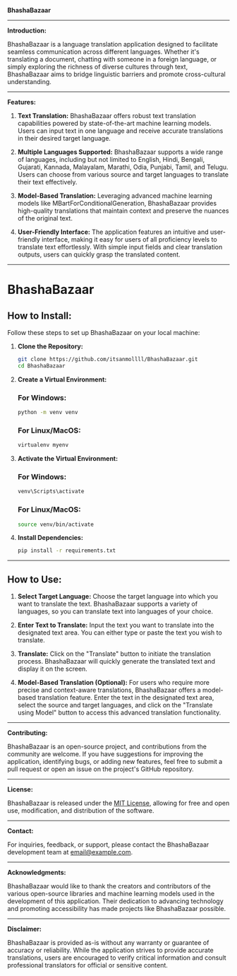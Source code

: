 **BhashaBazaar**

---

**Introduction:**

BhashaBazaar is a language translation application designed to facilitate seamless communication across different languages. Whether it's translating a document, chatting with someone in a foreign language, or simply exploring the richness of diverse cultures through text, BhashaBazaar aims to bridge linguistic barriers and promote cross-cultural understanding.

---

**Features:**

1. **Text Translation:**
   BhashaBazaar offers robust text translation capabilities powered by state-of-the-art machine learning models. Users can input text in one language and receive accurate translations in their desired target language.

2. **Multiple Languages Supported:**
   BhashaBazaar supports a wide range of languages, including but not limited to English, Hindi, Bengali, Gujarati, Kannada, Malayalam, Marathi, Odia, Punjabi, Tamil, and Telugu. Users can choose from various source and target languages to translate their text effectively.

3. **Model-Based Translation:**
   Leveraging advanced machine learning models like MBartForConditionalGeneration, BhashaBazaar provides high-quality translations that maintain context and preserve the nuances of the original text.

4. **User-Friendly Interface:**
   The application features an intuitive and user-friendly interface, making it easy for users of all proficiency levels to translate text effortlessly. With simple input fields and clear translation outputs, users can quickly grasp the translated content.

---

# BhashaBazaar

## How to Install:

Follow these steps to set up BhashaBazaar on your local machine:

1. **Clone the Repository:**
   ```bash
   git clone https://github.com/itsanmollll/BhashaBazaar.git
   cd BhashaBazaar
   ```
2. **Create a Virtual Environment:**
   ### For Windows:
   ```bash
   python -m venv venv
   ```
   ### For Linux/MacOS:
   ```bash
   virtualenv myenv
   ```
4. **Activate the Virtual Environment:**
   ### For Windows:
   ```bash
   venv\Scripts\activate
   ```
   ### For Linux/MacOS:
   ```bash
   source venv/bin/activate
   ```
5. **Install Dependencies:**
   ```bash
   pip install -r requirements.txt
   ```

---

## How to Use:

1. **Select Target Language:**
   Choose the target language into which you want to translate the text. BhashaBazaar supports a variety of languages, so you can translate text into languages of your choice.

2. **Enter Text to Translate:**
   Input the text you want to translate into the designated text area. You can either type or paste the text you wish to translate.

3. **Translate:**
   Click on the "Translate" button to initiate the translation process. BhashaBazaar will quickly generate the translated text and display it on the screen.

4. **Model-Based Translation (Optional):**
   For users who require more precise and context-aware translations, BhashaBazaar offers a model-based translation feature. Enter the text in the designated text area, select the source and target languages, and click on the "Translate using Model" button to access this advanced translation functionality.

---

**Contributing:**

BhashaBazaar is an open-source project, and contributions from the community are welcome. If you have suggestions for improving the application, identifying bugs, or adding new features, feel free to submit a pull request or open an issue on the project's GitHub repository.

---

**License:**

BhashaBazaar is released under the [MIT License](https://opensource.org/licenses/MIT), allowing for free and open use, modification, and distribution of the software.

---

**Contact:**

For inquiries, feedback, or support, please contact the BhashaBazaar development team at [email@example.com](mailto:email@example.com).

---

**Acknowledgments:**

BhashaBazaar would like to thank the creators and contributors of the various open-source libraries and machine learning models used in the development of this application. Their dedication to advancing technology and promoting accessibility has made projects like BhashaBazaar possible.

--- 

**Disclaimer:**

BhashaBazaar is provided as-is without any warranty or guarantee of accuracy or reliability. While the application strives to provide accurate translations, users are encouraged to verify critical information and consult professional translators for official or sensitive content.
